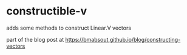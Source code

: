 # constructible-v
adds some methods to construct Linear.V vectors

part of the blog post at https://bmabsout.github.io/blog/constructing-vectors
